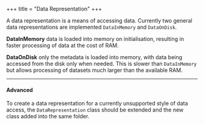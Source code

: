 +++
title = "Data Representation"
+++

A data representation is a means of accessing data. Currently two general data representations are implemented `DataInMemory` and `DataOnDisk`. 

**DataInMemory** data is loaded into memory on initialisation, resulting in faster processing of data at the cost of RAM. 

**DataOnDisk** only the metadata is loaded into memory, with data being accessed from the disk only when needed. This is slower than `DataInMemory` but allows processing of datasets much larger than the available RAM.


---

#### Advanced

To create a data representation for a currently unsupported style of data access, the `DataRepresentation` class should be extended and the new class added into the same folder.
